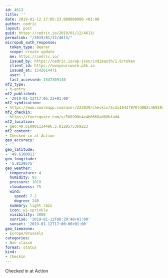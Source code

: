 ```yaml
---
id: 4613
title: ''
date: 2019-01-12 17:05:23.000000000 +01:00
author: cedric
layout: post
guid: https://cedric.io/2019/01/12/4613/
permalink: "/2019/01/12/4613/"
micropub_auth_response:
  token_type: Bearer
  scope: create update
  me: https://cedric.io/
  issued_by: https://cedric.io/wp-json/indieauth/1.0/token
  client_id: https://ownyourswarm.p3k.io
  issued_at: 1542614471
  user: 1
  last_accessed: 1547309140
mf2_type:
- h-entry
mf2_published:
- '2019-01-12T17:05:23+01:00'
mf2_syndication:
- https://www.swarmapp.com/user/223939/checkin/5c3a1043f870fd002c46919a
mf2_checkin:
- https://foursquare.com/v/508900e4e4b0668ad88bfad4
mf2_location:
- geo:49.610801114496,5.8129575369223
mf2_content:
- Checked in at Action
geo_accuracy:
- ''
geo_latitude:
- '49.6108011'
geo_longitude:
- '5.8129575'
geo_weather:
  temperature: 4
  humidity: 93
  pressure: 1018
  cloudiness: 75
  wind:
    speed: 7.2
    degree: 240
  summary: light rain
  icon: wi-sprinkle
  visibility: 3000
  sunrise: '2019-01-12T08:29:48+01:00'
  sunset: '2019-01-12T17:00:06+01:00'
geo_timezone:
- Europe/Brussels
categories:
- Non classé
format: status
kind:
- Checkin
---
```

Checked in at Action
